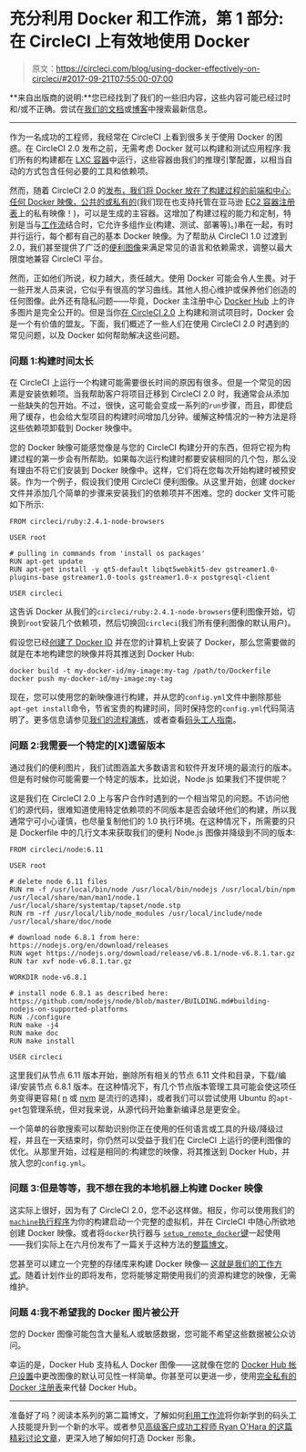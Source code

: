 # 充分利用 Docker 和工作流，第 1 部分:在 CircleCI 上有效地使用 Docker

> 原文：<https://circleci.com/blog/using-docker-effectively-on-circleci/#2017-09-21T07:55:00-07:00>

**来自出版商的说明:**您已经找到了我们的一些旧内容，这些内容可能已经过时和/或不正确。尝试在[我们的文档](https://circleci.com/docs/)或[博客](https://circleci.com/blog/)中搜索最新信息。

* * *

作为一名成功的工程师，我经常在 CircleCI 上看到很多关于使用 Docker 的困惑。在 CircleCI 2.0 发布之前，无需考虑 Docker 就可以构建和测试应用程序:我们所有的构建都在 [LXC 容器](https://linuxcontainers.org/)中运行，这些容器由我们的推理引擎配置，以相当自动的方式包含任何必要的工具和依赖项。

然而，随着 CircleCI 2.0 的[发布，我们将 Docker 放在了构建过程的前端和中心:任何 Docker 映像，公共的或](https://circleci.com/blog/launching-today-circleci-2-0-reaches-general-availability/)[私有的](https://circleci.com/docs/private-images/)(我们现在也支持托管在亚马逊 [EC2 容器注册表](https://aws.amazon.com/ecr/)上的私有映像！)，可以是生成的主容器。这增加了构建过程的能力和定制，特别是当与[工作流](https://circleci.com/blog/introducing-workflows-on-circleci-2-0/)结合时，它允许多组作业(构建、测试、部署等)。)串在一起，有时并行运行，每个都有自己的基本 Docker 映像。为了帮助从 CircleCI 1.0 过渡到 2.0，我们甚至提供了广泛的[便利图像](https://hub.docker.com/r/circleci/)来满足常见的语言和依赖需求，调整以最大限度地兼容 CircleCI 平台。

然而，正如他们所说，权力越大，责任越大。使用 Docker 可能会令人生畏。对于一些开发人员来说，它似乎有很高的学习曲线。其他人担心维护或保养他们创造的任何图像。此外还有隐私问题——毕竟，Docker 主注册中心 [Docker Hub](https://hub.docker.com/) 上的许多图片是完全公开的。但是当你[在 CircleCI 2.0](https://circleci.com/docs/test/) 上构建和测试项目时，Docker 会是一个有价值的盟友。下面，我们概述了一些人们在使用 CircleCI 2.0 时遇到的常见问题，以及 Docker 如何帮助解决这些问题。

### 问题 1:构建时间太长

在 CircleCI 上运行一个构建可能需要很长时间的原因有很多。但是一个常见的因素是安装依赖项。当我帮助客户将项目迁移到 CircleCI 2.0 时，我通常会从添加一些缺失的包开始。不过，很快，这可能会变成一系列的`run`步骤，而且，即使启用了缓存，也会给大型项目的构建时间增加几分钟。缓解这种情况的一种方法是将这些依赖项卸载到 Docker 映像中。

您的 Docker 映像可能感觉像是与您的 CircleCI 构建分开的东西，但将它视为构建过程的第一步会有所帮助。如果每次运行构建时都要安装相同的几个包，那么没有理由不将它们安装到 Docker 映像中。这样，它们将在您每次开始构建时被预安装。作为一个例子，假设我们使用 CircleCI 便利图像。从这里开始，创建 docker 文件并添加几个简单的步骤来安装我们的依赖项并不困难。您的 docker 文件可能如下所示:

```
FROM circleci/ruby:2.4.1-node-browsers

USER root

# pulling in commands from 'install os packages'
RUN apt-get update
RUN apt-get install -y qt5-default libqt5webkit5-dev gstreamer1.0-plugins-base gstreamer1.0-tools gstreamer1.0-x postgresql-client

USER circleci 
```

这告诉 Docker 从我们的`circleci/ruby:2.4.1-node-browsers`便利图像开始，切换到`root`安装几个依赖项，然后切换回`circleci`(我们所有便利图像的默认用户)。

假设您已经[创建了 Docker ID](https://cloud.docker.com/) 并在您的计算机上安装了 Docker，那么您需要做的就是在本地构建您的映像并将其推送到 Docker Hub:

`docker build -t my-docker-id/my-image:my-tag /path/to/Dockerfile` `docker push my-docker-id/my-image:my-tag`

现在，您可以使用您的新映像进行构建，并从您的`config.yml`文件中删除那些`apt-get install`命令，节省宝贵的构建时间，同时保持您的`config.yml`代码简洁明了。更多信息请参见[我们的流程演练](https://circleci.com/docs/custom-images/)，或者查看[码头工人指南](https://docs.docker.com/docker-cloud/builds/push-images/)。

### 问题 2:我需要一个特定的[X]遗留版本

通过我们的便利图片，我们试图涵盖大多数语言和软件开发环境的最流行的版本。但是有时候你可能需要一个特定的版本，比如说，Node.js 如果我们不提供呢？

这是我们在 CircleCI 2.0 上与客户合作时遇到的一个相当常见的问题。不访问他们的源代码，很难知道使用特定依赖项的不同版本是否会破坏他们的构建，所以我通常宁可小心谨慎，也尽量复制他们的 1.0 执行环境。在这种情况下，所需要的只是 Dockerfile 中的几行文本来获取我们的便利 Node.js 图像并降级到不同的版本:

```
FROM circleci/node:6.11

USER root

# delete node 6.11 files
RUN rm -f /usr/local/bin/node /usr/local/bin/nodejs /usr/local/bin/npm /usr/local/share/man/man1/node.1 /usr/local/share/systemtap/tapset/node.stp
RUN rm -rf /usr/local/lib/node_modules /usr/local/include/node /usr/local/share/doc/node

# download node 6.8.1 from here: https://nodejs.org/en/download/releases
RUN wget https://nodejs.org/download/release/v6.8.1/node-v6.8.1.tar.gz
RUN tar xvf node-v6.8.1.tar.gz

WORKDIR node-v6.8.1

# install node 6.8.1 as described here: https://github.com/nodejs/node/blob/master/BUILDING.md#building-nodejs-on-supported-platforms
RUN ./configure
RUN make -j4
RUN make doc
RUN make install

USER circleci 
```

这里我们从节点 6.11 版本开始，删除所有相关的节点 6.11 文件和目录，下载/编译/安装节点 6.8.1 版本。在这种情况下，有几个节点版本管理工具可能会使这项任务变得更容易( [n](https://github.com/tj/n) 或 [nvm](https://github.com/creationix/nvm) 是流行的选择)，或者我们可以尝试使用 Ubuntu 的`apt-get`包管理系统，但对我来说，从源代码开始重新编译总是更安全。

一个简单的谷歌搜索可以帮助识别你正在使用的任何语言或工具的升级/降级过程，并且在一天结束时，你仍然可以受益于我们在 CircleCI 上运行的便利图像的优化。从那里开始，过程是相同的:构建您的映像，将其推送到 Docker Hub，并放入您的`config.yml`。

### 问题 3:但是等等，我不想在我的本地机器上构建 Docker 映像

这实际上很好，因为有了 CircleCI 2.0，您不必这样做。相反，你可以使用我们的 [`machine`执行程序](https://circleci.com/docs/executor-types/#machine-executor-overview)为你的构建启动一个完整的虚拟机，并在 CircleCI 中随心所欲地创建 Docker 映像。或者将`docker`执行器与 [`setup_remote_docker`键](https://circleci.com/docs/building-docker-images/)一起使用——我们实际上在六月份发布了一篇关于这种方法的[整篇博文](https://circleci.com/blog/how-to-build-a-docker-image-on-circleci-2-0/)。

您甚至可以建立一个完整的存储库来构建 Docker 映像— [这就是我们的工作方式](https://github.com/circleci/circleci-images)。随着计划作业的即将发布，您将能够定期使用我们的资源构建您的映像，无需维护。

### 问题 4:我不希望我的 Docker 图片被公开

您的 Docker 图像可能包含大量私人或敏感数据，您可能不希望这些数据被公众访问。

幸运的是，Docker Hub 支持私人 Docker 图像——这就像在您的 [Docker Hub 帐户设置](https://hub.docker.com/account/settings)中更改图像的默认可见性一样简单。你甚至可以更进一步，使用[完全私有的 Docker 注册表](https://circleci.com/docs/private-images/)来代替 Docker Hub。

* * *

准备好了吗？阅读本系列的第二篇博文，了解如何[利用工作流](https://circleci.com/blog/getting-the-most-out-of-docker-and-workflows-part-2-all-about-workflows/)将你新学到的码头工人技能提升到一个新的水平。或者参见[高级客户成功工程师 Ryan O'Hara 的这篇精彩讨论文章](https://discuss.circleci.com/t/so-you-want-to-build-a-docker-image/10030)，更深入地了解如何打造 Docker 形象。